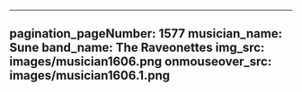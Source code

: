 ------
pagination_pageNumber: 1577
musician_name: Sune
band_name: The Raveonettes
img_src: images/musician1606.png
onmouseover_src: images/musician1606.1.png
------